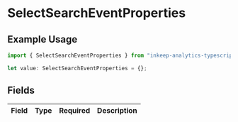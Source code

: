 # SelectSearchEventProperties

## Example Usage

```typescript
import { SelectSearchEventProperties } from "inkeep-analytics-typescript/models/components";

let value: SelectSearchEventProperties = {};
```

## Fields

| Field       | Type        | Required    | Description |
| ----------- | ----------- | ----------- | ----------- |